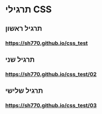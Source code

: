 # תרגילי CSS

## תרגיל ראשון

### https://sh770.github.io/css_test

## תרגיל שני

### https://sh770.github.io/css_test/02

## תרגיל שלישי

### https://sh770.github.io/css_test/03
